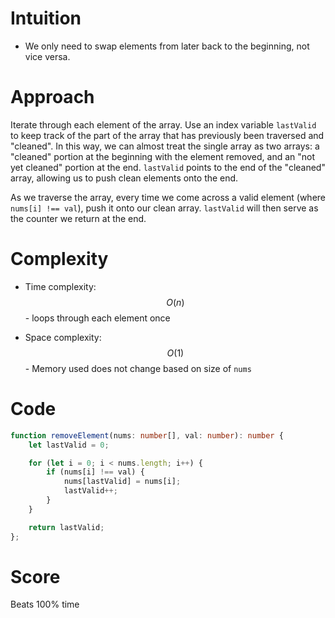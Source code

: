 # Intuition
- We only need to swap elements from later back to the beginning, not vice versa.

# Approach
Iterate through each element of the array. Use an index variable `lastValid` to keep track of the part of the array that has previously been traversed and "cleaned". In this way, we can almost treat the single array as two arrays: a "cleaned" portion at the beginning with the element removed, and an "not yet cleaned" portion at the end. `lastValid` points to the end of the "cleaned" array, allowing us to push clean elements onto the end.

As we traverse the array, every time we come across a valid element (where `nums[i] !== val`), push it onto our clean array. `lastValid`  will then serve as the counter we return at the end.

# Complexity
- Time complexity:
$$O(n)$$ - loops through each element once

- Space complexity:
$$O(1)$$ - Memory used does not change based on size of `nums`

# Code
```typescript []
function removeElement(nums: number[], val: number): number {
    let lastValid = 0;

    for (let i = 0; i < nums.length; i++) {
        if (nums[i] !== val) {
            nums[lastValid] = nums[i];
            lastValid++;
        }
    }

    return lastValid;
};
```
# Score
Beats 100% time
